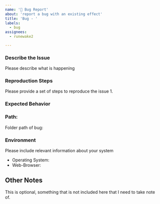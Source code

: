 ```yaml
---
name: '🐞 Bug Report'
about: 'report a bug with an existing effect'
title: 'Bug - '
labels:
  - bug
assignees:
  - runewake2

---
```


### Describe the Issue
Please describe what is happening


### Reproduction Steps
Please provide a set of steps to reproduce the issue
1. 

### Expected Behavior

### Path:
Folder path of bug:


### Environment

Please include relevant information about your system

* Operating System:
* Web-Browser: 

## Other Notes
This is optional, something that is not included here that I need to take note of.
